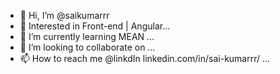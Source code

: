 - 👋 Hi, I’m @saikumarrr
- 👀 Interested in Front-end | Angular...
- 🌱 I’m currently learning MEAN ...
- 💞️ I’m looking to collaborate on ...
- 📫 How to reach me @linkdIn linkedin.com/in/sai-kumarrr/ ...

